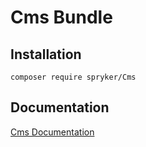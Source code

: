 # Cms Bundle

## Installation

```
composer require spryker/Cms
```

## Documentation

[Cms Documentation](https://spryker.github.io/cms/index.html)




